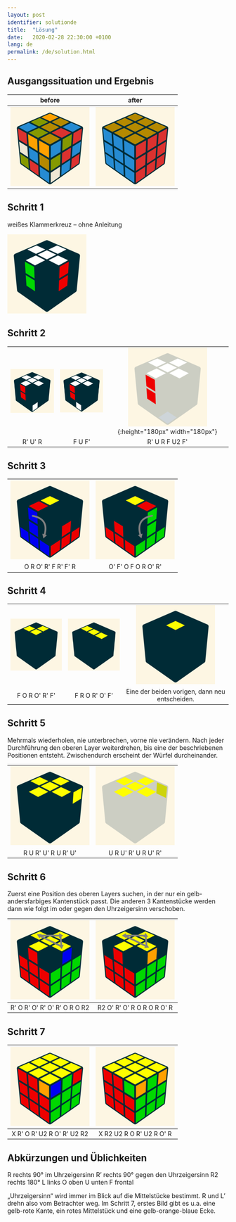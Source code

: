 ```yaml
---
layout: post
identifier: solutionde
title:  "Lösung"
date:   2020-02-28 22:30:00 +0100
lang: de
permalink: /de/solution.html
---
```


## Ausgangssituation und Ergebnis

before             |  after
:-------------------------:|:-------------------------:
![](/business/marketing/website/assets/images/visualcube/generic/0000-0_DL2U2L2DL2DB2R2L2U'B2RU2FU2F2R2DLUB_180.png)  |  ![](/business/marketing/website/assets/images/visualcube/generic/0000-0_solved_180.png)

## Schritt 1 ##

weißes Klammerkreuz – ohne Anleitung


![](/business/marketing/website/assets/images/visualcube/simple/0001-0_twtwwwtwttrttrtttttgttgttttttttytttttottotttttbttbtttt_180.png)



## Schritt 2 ##

|   |   |   |
|:-:|:-:|:-:|
![](/business/marketing/website/assets/images/visualcube/simple/0002-1_twtwwwtwtttttttwtttrttrttttttttttttttttttttttttttttttt_180.png)|![](/business/marketing/website/assets/images/visualcube/simple/0002-2_twtwwwtwtttttttttttrttrtttwttttttttttttttttttttttttttt_180.png)|![](/business/marketing/website/assets/images/visualcube/simple/0002-3_twtwwwtwtttttttttttrttrttttttwtttttttttttttttttttttttt_180.png){:height="180px" width="180px"}
R' U' R|F U F'|R' U R F U2 F'


## Schritt 3 ##


|   |   |
|:-:|:-:|
![](/business/marketing/website/assets/images/visualcube/simple/0003-1_ttttyttrtttttrtrrrtbttbtbbbttttttttttttttttttttttttttt_180.png)|![](/business/marketing/website/assets/images/visualcube/simple/0003-2_ttttyrttttgttgtgggttttrtrrrttttttttttttttttttttttttttt_180.png)
O R O' R' F R' F' R|O' F' O F O R O' R'

## Schritt 4 ##

|   |   |   |
|:-:|:-:|:-:|
![](/business/marketing/website/assets/images/visualcube/simple/0004-1_tytyyttttttttttttttttttttttttttttttttttttttttttttttttt_180.png)|![](/business/marketing/website/assets/images/visualcube/simple/0004-2_tttyyytttttttttttttttttttttttttttttttttttttttttttttttt_180.png)|![](/business/marketing/website/assets/images/visualcube/simple/0004-3_ttttyttttttttttttttttttttttttttttttttttttttttttttttttt_180.png)
F O R O' R' F'| F R O R' O' F' | Eine der beiden vorigen, dann neu entscheiden.

## Schritt 5 ##

Mehrmals wiederholen, nie unterbrechen, vorne nie verändern. Nach jeder Durchführung den oberen Layer weiterdrehen, bis eine der beschriebenen Positionen entsteht. Zwischendurch erscheint der Würfel durcheinander.

|   |   |
|:-:|:-:|
![](/business/marketing/website/assets/images/visualcube/simple/0005-1_tytyyytytttytttttttttttttttttttttttttttttttttttttttttt_180.png)|![](/business/marketing/website/assets/images/visualcube/simple/0005-2_tytyyytytttttttttttttttttttttttttttttttttttttytttttttt_180.png)
R U R' U' R U R' U'|U R U' R' U R U' R'

## Schritt 6 ##

Zuerst eine Position des oberen Layers suchen, in der nur ein gelb-andersfarbiges Kantenstück passt. Die anderen 3 Kantenstücke werden dann wie folgt im oder gegen den Uhrzeigersinn verschoben.

![](/business/marketing/website/assets/images/visualcube/simple/0006-1_tytyyytyttbtggggggtrtrrrrrrttttttttttttttttttttttttttt_180.png)|![](/business/marketing/website/assets/images/visualcube/simple/0006-2_tytyyytyttotggggggtrtrrrrrrttttttttttttttttttttttttttt_180.png)
|:-:|:-:|
R' O R' O' R' O' R' O R O R2 | R2 O' R' O' R O R O R O' R

## Schritt 7 ##

![](/business/marketing/website/assets/images/visualcube/simple/0007-1_yyyyyyyyybgrggggggrrorrrrrrrrrtttttttttttttttttttttttt_180.png)|![](/business/marketing/website/assets/images/visualcube/simple/0007-2_yyyyyyyyyogoggggggrrgrrrrrrttttttttttttttttttttttttttt_180.png)
|:-:|:-:|
X R' O R' U2 R O' R' U2 R2 | X R2 U2 R O R' U2 R O' R

## Abkürzungen und Üblichkeiten

R
rechts 90° im Uhrzeigersinn
R’
rechts 90° gegen den Uhrzeigersinn
R2
rechts 180°
L
links
O
oben
U
unten
F
frontal


„Uhrzeigersinn“ wird immer im Blick auf die Mittelstücke bestimmt. R und L’ drehn also vom Betrachter weg.
Im Schritt 7, erstes Bild gibt es u.a. eine gelb-rote Kante, ein rotes Mittelstück und eine gelb-orange-blaue Ecke.
